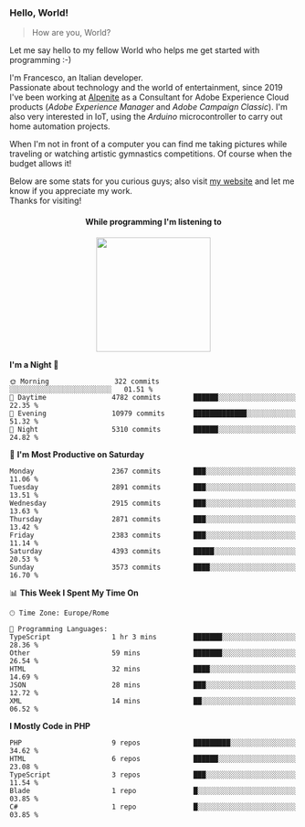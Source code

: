 ### Hello, World!

> How are you, World?

Let me say hello to my fellow World who helps me get started with programming :-)

I'm Francesco, an Italian developer.  
Passionate about technology and the world of entertainment, since 2019 I've been working at [Alpenite](https://www.alpenite.com) as a Consultant for Adobe Experience Cloud products (*Adobe Experience Manager* and *Adobe Campaign Classic*). I'm also very interested in IoT, using the *Arduino* microcontroller to carry out home automation projects.

When I'm not in front of a computer you can find me taking pictures while traveling or watching artistic gymnastics competitions. Of course when the budget allows it!

Below are some stats for you curious guys; also visit [my website](https://www.francescorega.eu) and let me know if you appreciate my work.  
Thanks for visiting!

<div align="center">
  <h4>While programming I'm listening to</h4>
  <a href="https://apps.francescorega.eu/now-playing/11147232609" target="_blank"><img src="https://apps.francescorega.eu/now-playing/11147232609" width="200"></a>
</div>

<!--START_SECTION:waka-->
**I'm a Night 🦉** 

```text
🌞 Morning                322 commits         ░░░░░░░░░░░░░░░░░░░░░░░░░   01.51 % 
🌆 Daytime                4782 commits        ██████░░░░░░░░░░░░░░░░░░░   22.35 % 
🌃 Evening                10979 commits       █████████████░░░░░░░░░░░░   51.32 % 
🌙 Night                  5310 commits        ██████░░░░░░░░░░░░░░░░░░░   24.82 % 
```
📅 **I'm Most Productive on Saturday** 

```text
Monday                   2367 commits        ███░░░░░░░░░░░░░░░░░░░░░░   11.06 % 
Tuesday                  2891 commits        ███░░░░░░░░░░░░░░░░░░░░░░   13.51 % 
Wednesday                2915 commits        ███░░░░░░░░░░░░░░░░░░░░░░   13.63 % 
Thursday                 2871 commits        ███░░░░░░░░░░░░░░░░░░░░░░   13.42 % 
Friday                   2383 commits        ███░░░░░░░░░░░░░░░░░░░░░░   11.14 % 
Saturday                 4393 commits        █████░░░░░░░░░░░░░░░░░░░░   20.53 % 
Sunday                   3573 commits        ████░░░░░░░░░░░░░░░░░░░░░   16.70 % 
```


📊 **This Week I Spent My Time On** 

```text
🕑︎ Time Zone: Europe/Rome

💬 Programming Languages: 
TypeScript               1 hr 3 mins         ███████░░░░░░░░░░░░░░░░░░   28.36 % 
Other                    59 mins             ███████░░░░░░░░░░░░░░░░░░   26.54 % 
HTML                     32 mins             ████░░░░░░░░░░░░░░░░░░░░░   14.69 % 
JSON                     28 mins             ███░░░░░░░░░░░░░░░░░░░░░░   12.72 % 
XML                      14 mins             ██░░░░░░░░░░░░░░░░░░░░░░░   06.52 % 
```

**I Mostly Code in PHP** 

```text
PHP                      9 repos             █████████░░░░░░░░░░░░░░░░   34.62 % 
HTML                     6 repos             ██████░░░░░░░░░░░░░░░░░░░   23.08 % 
TypeScript               3 repos             ███░░░░░░░░░░░░░░░░░░░░░░   11.54 % 
Blade                    1 repo              █░░░░░░░░░░░░░░░░░░░░░░░░   03.85 % 
C#                       1 repo              █░░░░░░░░░░░░░░░░░░░░░░░░   03.85 % 
```




<!--END_SECTION:waka-->
